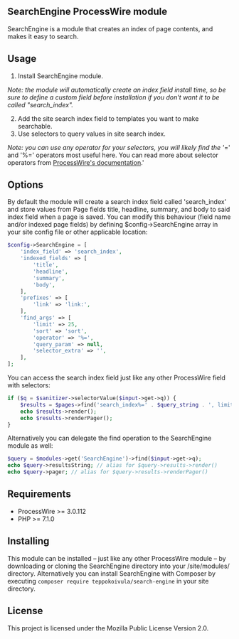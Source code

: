 SearchEngine ProcessWire module
-------------------------------

SearchEngine is a module that creates an index of page contents, and makes it easy to search.

## Usage

1) Install SearchEngine module.

*Note: the module will automatically create an index field install time, so be sure to define a custom field before installation if you don't want it to be called "search_index".*

2) Add the site search index field to templates you want to make searchable.
3) Use selectors to query values in site search index.

*Note: you can use any operator for your selectors, you will likely find the '*=' and '%=' operators most useful here. You can read more about selector operators from [ProcessWire's documentation](https://processwire.com/docs/selectors/).'

## Options

By default the module will create a search index field called 'search_index' and store values from Page fields title, headline, summary, and body to said index field when a page is saved. You can modify this behaviour (field name and/or indexed page fields) by defining $config->SearchEngine array in your site config file or other applicable location:

```php
$config->SearchEngine = [
    'index_field' => 'search_index',
    'indexed_fields' => [
        'title',
        'headline',
        'summary',
        'body',
    ],
    'prefixes' => [
        'link' => 'link:',
    ],
    'find_args' => [
        'limit' => 25,
        'sort' => 'sort',
        'operator' => '%=',
        'query_param' => null,
        'selector_extra' => '',
    ],
];
```

You can access the search index field just like any other ProcessWire field with selectors:

```php
if ($q = $sanitizer->selectorValue($input->get->q)) {
    $results = $pages->find('search_index%=' . $query_string . ', limit=25');
    echo $results->render();
    echo $results->renderPager();
}
```

Alternatively you can delegate the find operation to the SearchEngine module as well:

```php
$query = $modules->get('SearchEngine')->find($input->get->q);
echo $query->resultsString; // alias for $query->results->render()
echo $query->pager; // alias for $query->results->renderPager()
```

## Requirements

- ProcessWire >= 3.0.112
- PHP >= 7.1.0

## Installing

This module can be installed – just like any other ProcessWire module – by downloading or cloning the SearchEngine directory into your /site/modules/ directory. Alternatively you can install SearchEngine with Composer by executing `composer require teppokoivula/search-engine` in your site directory.

## License

This project is licensed under the Mozilla Public License Version 2.0.
